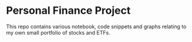 # Personal Finance Project 

This repo contains various notebook, code snippets and graphs relating to my own small portfolio of stocks and ETFs.
